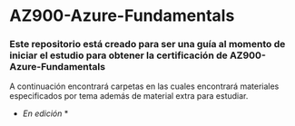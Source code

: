 # AZ900-Azure-Fundamentals
### Este repositorio está creado para ser una guía al momento de iniciar el estudio para obtener la certificación de AZ900-Azure-Fundamentals
A continuación encontrará carpetas en las cuales encontrará materiales especificados por tema además de material extra para estudiar.


* *En edición* *
